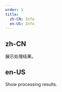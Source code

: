 ```yaml
---
order: 1
title:
  zh-CN: Info
  en-US: Info
---
```


## zh-CN

展示处理结果。

## en-US

Show processing results.
